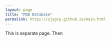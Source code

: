 ```yaml
---
layout: page
title: "PDB Database"
permalink: https://zjygrp.github.io/main.html
---
```


This is separate page. Then
